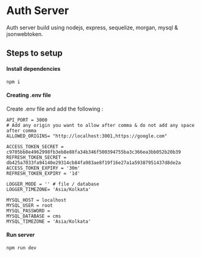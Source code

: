 # Auth Server
Auth server build using nodejs, express, sequelize, morgan, mysql & jsonwebtoken.

## Steps to setup
#### Install dependencies
`npm i`

#### Creating .env file
Create .env file and add the following :
```
API_PORT = 3000
# Add any origin you want to allow after comma & do not add any space after comma
ALLOWED_ORIGINS= "http://localhost:3001,https://google.com" 

ACCESS_TOKEN_SECRET = c9705bb8e4962998fb3eb8e88fa34b346f500394755ba3c366ea3bb052b20b39
REFRESH_TOKEN_SECRET = db425a7033fa94140e29314cb84fa983ae8f19f16e27a1a59387951437d8de2a
ACCESS_TOKEN_EXPIRY = '30m'
REFRESH_TOKEN_EXPIRY = '1d' 

LOGGER_MODE = '' # file / database
LOGGER_TIMEZONE= 'Asia/Kolkata'

MYSQL_HOST = localhost
MYSQL_USER = root
MYSQL_PASSWORD = 
MYSQL_DATABASE = cms
MYSQL_TIMEZONE = 'Asia/Kolkata'
```

#### Run server
`npm run dev`
